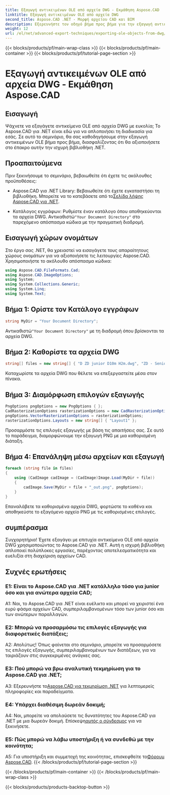 ```yaml
---
title: Εξαγωγή αντικειμένων OLE από αρχεία DWG - Εκμάθηση Aspose.CAD
linktitle: Εξαγωγή αντικειμένων OLE από αρχεία DWG
second_title: Aspose.CAD .NET - Μορφή αρχείου CAD και BIM
description: Εξερευνήστε τον οδηγό βήμα προς βήμα για την εξαγωγή αντικειμένων OLE από αρχεία DWG χρησιμοποιώντας το Aspose.CAD για .NET. Βελτιώστε τις δεξιότητες χειρισμού αρχείων CAD χωρίς κόπο.
weight: 12
url: /el/net/advanced-export-techniques/exporting-ole-objects-from-dwg/
---
```


{{< blocks/products/pf/main-wrap-class >}}
{{< blocks/products/pf/main-container >}}
{{< blocks/products/pf/tutorial-page-section >}}

# Εξαγωγή αντικειμένων OLE από αρχεία DWG - Εκμάθηση Aspose.CAD

## Εισαγωγή

Ψάχνετε να εξαγάγετε αντικείμενα OLE από αρχεία DWG με ευκολία; Το Aspose.CAD για .NET είναι εδώ για να απλοποιήσει τη διαδικασία για εσάς. Σε αυτό το σεμινάριο, θα σας καθοδηγήσουμε στην εξαγωγή αντικειμένων OLE βήμα προς βήμα, διασφαλίζοντας ότι θα αξιοποιήσετε στο έπακρο αυτήν την ισχυρή βιβλιοθήκη .NET. 

## Προαπαιτούμενα

Πριν ξεκινήσουμε το σεμινάριο, βεβαιωθείτε ότι έχετε τις ακόλουθες προϋποθέσεις:

-  Aspose.CAD για .NET Library: Βεβαιωθείτε ότι έχετε εγκαταστήσει τη βιβλιοθήκη. Μπορείτε να το κατεβάσετε από το[Σελίδα λήψης Aspose.CAD για .NET](https://releases.aspose.com/cad/net/).

-  Κατάλογος εγγράφων: Ρυθμίστε έναν κατάλογο όπου αποθηκεύονται τα αρχεία DWG. Αντικαθιστώ`"Your Document Directory"` στο παρεχόμενο απόσπασμα κώδικα με την πραγματική διαδρομή.

## Εισαγωγή χώρων ονομάτων

Στο έργο σας .NET, θα χρειαστεί να εισαγάγετε τους απαραίτητους χώρους ονομάτων για να αξιοποιήσετε τις λειτουργίες Aspose.CAD. Χρησιμοποιήστε το ακόλουθο απόσπασμα κώδικα:

```csharp
using Aspose.CAD.FileFormats.Cad;
using Aspose.CAD.ImageOptions;
using System;
using System.Collections.Generic;
using System.Linq;
using System.Text;
```

## Βήμα 1: Ορίστε τον Κατάλογο εγγράφων

```csharp
string MyDir = "Your Document Directory";
```

 Αντικαθιστώ`"Your Document Directory"` με τη διαδρομή όπου βρίσκονται τα αρχεία DWG.

## Βήμα 2: Καθορίστε τα αρχεία DWG

```csharp
string[] files = new string[] { "D ZD junior D10m H2m.dwg", "ZD - Senior D6m H2m45.dwg" };
```

Καταχωρίστε τα αρχεία DWG που θέλετε να επεξεργαστείτε μέσα στον πίνακα.

## Βήμα 3: Διαμόρφωση επιλογών εξαγωγής

```csharp
PngOptions pngOptions = new PngOptions { };
CadRasterizationOptions rasterizationOptions = new CadRasterizationOptions();
pngOptions.VectorRasterizationOptions = rasterizationOptions;
rasterizationOptions.Layouts = new string[] { "Layout1" };
```

Προσαρμόστε τις επιλογές εξαγωγής με βάση τις απαιτήσεις σας. Σε αυτό το παράδειγμα, διαμορφώνουμε την εξαγωγή PNG με μια καθορισμένη διάταξη.

## Βήμα 4: Επανάληψη μέσω αρχείων και εξαγωγή

```csharp
foreach (string file in files)
{
    using (CadImage cadImage = (CadImage)Image.Load(MyDir + file))
    {
        cadImage.Save(MyDir + file + "_out.png", pngOptions);
    }
}
```

Επαναλάβετε τα καθορισμένα αρχεία DWG, φορτώστε το καθένα και αποθηκεύστε το εξαγόμενο αρχείο PNG με τις καθορισμένες επιλογές.

## συμπέρασμα

Συγχαρητήρια! Έχετε εξαγάγει με επιτυχία αντικείμενα OLE από αρχεία DWG χρησιμοποιώντας το Aspose.CAD για .NET. Αυτή η ισχυρή βιβλιοθήκη απλοποιεί πολύπλοκες εργασίες, παρέχοντας αποτελεσματικότητα και ευελιξία στη διαχείριση αρχείων CAD.

## Συχνές ερωτήσεις

### Ε1: Είναι το Aspose.CAD για .NET κατάλληλο τόσο για junior όσο και για ανώτερα αρχεία CAD;

A1: Ναι, το Aspose.CAD για .NET είναι ευέλικτο και μπορεί να χειριστεί ένα ευρύ φάσμα αρχείων CAD, συμπεριλαμβανομένων τόσο των junior όσο και των ανώτερων παραλλαγών.

### Ε2: Μπορώ να προσαρμόσω τις επιλογές εξαγωγής για διαφορετικές διατάξεις;

Α2: Απολύτως! Όπως φαίνεται στο σεμινάριο, μπορείτε να προσαρμόσετε τις επιλογές εξαγωγής, συμπεριλαμβανομένων των διατάξεων, για να ταιριάζουν στις συγκεκριμένες ανάγκες σας.

### Ε3: Πού μπορώ να βρω αναλυτική τεκμηρίωση για το Aspose.CAD για .NET;

 A3: Εξερευνήστε το[Aspose.CAD για τεκμηρίωση .NET](https://reference.aspose.com/cad/net/) για λεπτομερείς πληροφορίες και παραδείγματα.

### Ε4: Υπάρχει διαθέσιμη δωρεάν δοκιμή;

 A4: Ναι, μπορείτε να απολαύσετε τις δυνατότητες του Aspose.CAD για .NET με μια δωρεάν δοκιμή. Επίσκεψη[αυτός ο σύνδεσμος](https://releases.aspose.com/) για να ξεκινήσετε.

### Ε5: Πώς μπορώ να λάβω υποστήριξη ή να συνδεθώ με την κοινότητα;

 A5: Για υποστήριξη και συμμετοχή της κοινότητας, επισκεφθείτε το[Φόρουμ Aspose.CAD](https://forum.aspose.com/c/cad/19).
{{< /blocks/products/pf/tutorial-page-section >}}

{{< /blocks/products/pf/main-container >}}
{{< /blocks/products/pf/main-wrap-class >}}

{{< blocks/products/products-backtop-button >}}
